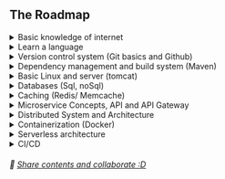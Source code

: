 ## The Roadmap

<details>
	<summary>Basic knowledge of internet</summary>
	
- [How does the Internet work?](https://developer.mozilla.org/en-US/docs/Learn/Common_questions/How_does_the_Internet_work)
- [What is HTTP?](https://developer.mozilla.org/en-US/docs/Web/HTTP)
- [How does a browser work?](https://medium.com/@monica1109/how-does-web-browsers-work-c95ad628a509)
- [Domain Name System](https://developer.mozilla.org/en-US/docs/Glossary/DNS)
- [Web hosting services](https://en.wikipedia.org/wiki/Web_hosting_service)    
</details>

<details>
	<summary>Learn a language</summary>	
Make sure to learn it's quirks and core detail about it's runtime. e.g. concurency, memory model etc.
	
- [ ] Go
	- [ ] [A Tour of Go](https://tour.golang.org/welcome/1)
- [ ] Rust
---
- [ ] C#
---
- [ ] Javascript
- [ ] Python
- [ ] Ruby
</details>

<details>
	<summary>Version control system (Git basics and Github)</summary>
  
</details>

<details>
	<summary>Dependency management and build system (Maven)</summary>
  
</details>

<details>
	<summary>Basic Linux and server (tomcat)</summary>
  
</details>

<details>
	<summary>Databases (Sql, noSql)</summary>
  
</details>

<details>
	<summary>Caching (Redis/ Memcache)</summary>
  
</details>

<details>
	<summary>Microservice Concepts, API and API Gateway</summary>
  
</details>

<details>
	<summary>Distributed System and Architecture</summary>
  
</details>

<details>
	<summary>Containerization (Docker)</summary>
  
</details>

<details>
	<summary>Serverless architecture</summary>
  
</details>

<details>
	<summary>CI/CD</summary>
  
</details>

###### 🥇 [Share contents and collaborate :D](https://github.com/praiakov/Backend-Roadmap/pulls)
